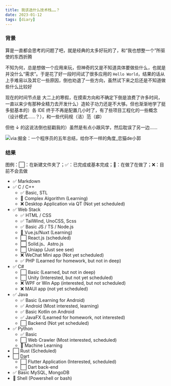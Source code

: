 ```yaml
---
title: 我该选什么技术栈……？
date: 2023-01-12
tags: [diary]
---
```


### 背景

算是一直都会思考的问题了吧，就是经典的太多好玩的了，和“我也想整一个”所驱使的东西折腾

不知为何，总是想做一个应用来玩，但神奇的又是不知道具体要做些什么，也就是并没什么“需求”。于是花了好一段时间试了很多应用的 `Hello World`，结果的话从上手难易以及其它一些原因，倒也劝退了一些方向，虽然试下来之后还是不知道做些什么比较好

现在的时间节点是 大二上的寒假，在摸索方向和不确定下倒是浪费了许多时间，一直以来少有那种全精力去开发什么）造轮子功力还是不大够。但也渐渐地学了挺多挺基本的）各 IDE 终于不再是配置几小时了，有了些项目工程化的一些概念（设计模式……？），和一些代码规（洁）范（癖）

但他 ↓ 的这说法倒也挺戳我的）虽然是有点小跟风学，然后耽误了另一边……

![[via:掘金：一个程序员的五年总结，给你不一样的角度_恋猫de小郭](https://juejin.cn/post/6844903901435527175)](/blog/stack.png)

### 结果

图例：:white_large_square:：在新建文件夹了；:white_check_mark:：已完成或基本完成；:construction:：在做了在做了；:x:：目前不会去做

- :white_check_mark: Markdown
- :white_check_mark: C / C++
  - :white_check_mark: Basic, STL
  - :construction: Complex Algorithm (Learning)
  - :x: Desktop Application via QT (Not yet scheduled)
- :white_check_mark: Web Stack
  - :white_check_mark: HTML / CSS
  - :white_check_mark: TailWind, UnoCSS, Scss
  - :white_check_mark: Basic JS / TS / Node.js
  - :construction: Vue.js/Nuxt (Learning)
  - :white_large_square: React.js (scheduled)
  - :white_large_square: Solid.js、Astro.js
  - :white_large_square: Uniapp (Just see see)
  - :x: WeChat Mini app (Not yet scheduled)
  - :white_check_mark: PHP (Learned for homework, but not in deep)
- :white_check_mark: C#
  - :white_large_square: Basic (Learned, but not in deep)
  - :white_large_square: Unity (Interested, but not yet scheduled)
  - :x: WPF or Win App (interested, but not scheduled)
  - :x: MAUI app (not yet scheduled)
- :white_check_mark: Java
  - :white_check_mark: Basic (Learning for Android)
  - :white_check_mark: Android (Most interested, learning)
  - :white_check_mark: Basic Kotlin on Android
  - :white_check_mark: JavaFX (Learned for homework, not interested)
  - :white_large_square: Backend (Not yet scheduled)
- :white_check_mark: Python
  - :white_check_mark: Basic
  - :white_large_square: Web Crawler (Most interested, scheduled)
  - :construction: Machine Learning
- :white_large_square: Rust (Scheduled)
- :white_large_square: Dart
  - :white_large_square: Flutter Application (Interested, scheduled)
  - :white_large_square: Dart back-end
- :white_check_mark: Basic MySQL, MongoDB
- :construction: Shell (Powershell or bash)
